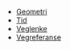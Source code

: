 * [Geometri](geometri.md)
* [Tid](tid.md)
* [Veglenke](veglenke.md)
* [Vegreferanse](vegreferanse.md)
